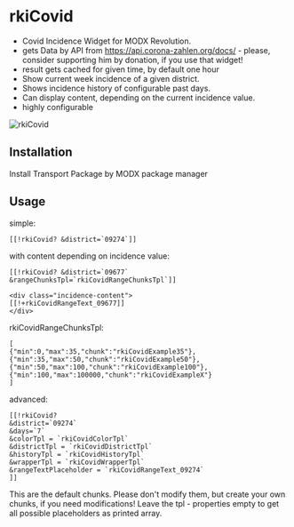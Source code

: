 # rkiCovid

* Covid Incidence Widget for MODX Revolution.
* gets Data by API from https://api.corona-zahlen.org/docs/ - please, consider supporting him by donation, if you use that widget!
* result gets cached for given time, by default one hour
* Show current week incidence of a given district.
* Shows incidence history of configurable past days.
* Can display content, depending on the current incidence value.
* highly configurable

![rkiCovid](https://user-images.githubusercontent.com/148223/110542752-c1343b00-8129-11eb-88a6-4d1275bbdd23.png)

## Installation

Install Transport Package by MODX package manager

## Usage

simple:
```
[[!rkiCovid? &district=`09274`]]
```

with content depending on incidence value:
```
[[!rkiCovid? &district=`09677` &rangeChunksTpl=`rkiCovidRangeChunksTpl`]]

<div class="incidence-content">
[[!+rkiCovidRangeText_09677]]
</div>
```
rkiCovidRangeChunksTpl:
```
[
{"min":0,"max":35,"chunk":"rkiCovidExample35"},
{"min":35,"max":50,"chunk":"rkiCovidExample50"},
{"min":50,"max":100,"chunk":"rkiCovidExample100"},
{"min":100,"max":100000,"chunk":"rkiCovidExampleX"}
]
```

advanced:
```
[[!rkiCovid? 
&district=`09274`
&days=`7`
&colorTpl = `rkiCovidColorTpl`
&districtTpl = `rkiCovidDistrictTpl`
&historyTpl = `rkiCovidHistoryTpl`
&wrapperTpl = `rkiCovidWrapperTpl`
&rangeTextPlaceholder = `rkiCovidRangeText_09274`
]]
```
This are the default chunks. Please don't modify them, but create your own chunks, if you need modifications!
Leave the tpl - properties empty to get all possible placeholders as printed array.




